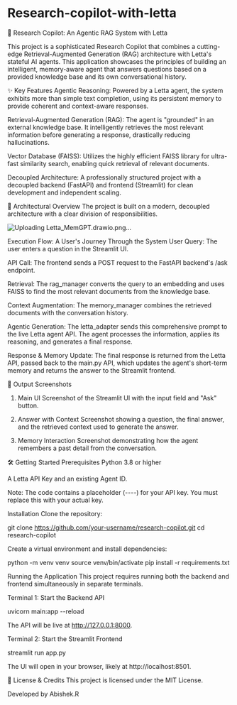 # Research-copilot-with-letta
🔬 Research Copilot: An Agentic RAG System with Letta

This project is a sophisticated Research Copilot that combines a cutting-edge Retrieval-Augmented Generation (RAG) architecture with Letta's stateful AI agents. This application showcases the principles of building an intelligent, memory-aware agent that answers questions based on a provided knowledge base and its own conversational history.

✨ Key Features
Agentic Reasoning: Powered by a Letta agent, the system exhibits more than simple text completion, using its persistent memory to provide coherent and context-aware responses.

Retrieval-Augmented Generation (RAG): The agent is "grounded" in an external knowledge base. It intelligently retrieves the most relevant information before generating a response, drastically reducing hallucinations.

Vector Database (FAISS): Utilizes the highly efficient FAISS library for ultra-fast similarity search, enabling quick retrieval of relevant documents.

Decoupled Architecture: A professionally structured project with a decoupled backend (FastAPI) and frontend (Streamlit) for clean development and independent scaling.

🧠 Architectural Overview
The project is built on a modern, decoupled architecture with a clear division of responsibilities.

![Uploading Letta_MemGPT.drawio.png…]()


Execution Flow: A User's Journey Through the System
User Query: The user enters a question in the Streamlit UI.

API Call: The frontend sends a POST request to the FastAPI backend's /ask endpoint.

Retrieval: The rag_manager converts the query to an embedding and uses FAISS to find the most relevant documents from the knowledge base.

Context Augmentation: The memory_manager combines the retrieved documents with the conversation history.

Agentic Generation: The letta_adapter sends this comprehensive prompt to the live Letta agent API. The agent processes the information, applies its reasoning, and generates a final response.

Response & Memory Update: The final response is returned from the Letta API, passed back to the main.py API, which updates the agent's short-term memory and returns the answer to the Streamlit frontend.

📸 Output Screenshots

1. Main UI
Screenshot of the Streamlit UI with the input field and "Ask" button.

2. Answer with Context
Screenshot showing a question, the final answer, and the retrieved context used to generate the answer.

3. Memory Interaction
Screenshot demonstrating how the agent remembers a past detail from the conversation.

🛠️ Getting Started
Prerequisites
Python 3.8 or higher

A Letta API Key and an existing Agent ID.

Note: The code contains a placeholder (----) for your API key. You must replace this with your actual key.

Installation
Clone the repository:

git clone https://github.com/your-username/research-copilot.git
cd research-copilot

Create a virtual environment and install dependencies:

python -m venv venv
source venv/bin/activate
pip install -r requirements.txt

Running the Application
This project requires running both the backend and frontend simultaneously in separate terminals.

Terminal 1: Start the Backend API

uvicorn main:app --reload

The API will be live at http://127.0.0.1:8000.

Terminal 2: Start the Streamlit Frontend

streamlit run app.py

The UI will open in your browser, likely at http://localhost:8501.

📄 License & Credits
This project is licensed under the MIT License.

Developed by Abishek.R
